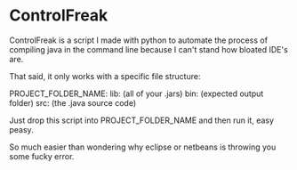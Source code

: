 # ControlFreak
ControlFreak is a script I made with python to automate the process of compiling java in the command line because I can't stand how bloated IDE's are.

That said, it only works with a specific file structure:

PROJECT_FOLDER_NAME:
  lib:
    (all of your .jars)
  bin:
    (expected output folder)
  src:
    (the .java source code)
   
Just drop this script into PROJECT_FOLDER_NAME and then run it, easy peasy.

So much easier than wondering why eclipse or netbeans is throwing you some fucky error.
